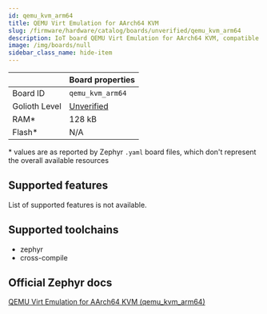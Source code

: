 ```yaml
---
id: qemu_kvm_arm64
title: QEMU Virt Emulation for AArch64 KVM
slug: /firmware/hardware/catalog/boards/unverified/qemu_kvm_arm64
description: IoT board QEMU Virt Emulation for AArch64 KVM, compatible with Golioth at unverified level.
image: /img/boards/null
sidebar_class_name: hide-item
---
```


[//]: # (This is an auto-generated file, do not edit! Changes to it will be lost upon re-generation)



|                | Board properties     |
| -------------  | -------------------- |
| Board ID       | `qemu_kvm_arm64` |
| Golioth Level  | [Unverified](/firmware/hardware#unverified-boards) |
| RAM*           | 128 kB |
| Flash*         | N/A |

\* values are as reported by Zephyr `.yaml` board files, which don't represent the overall available resources



## Supported features

List of supported features is not available.

## Supported toolchains

* zephyr
* cross-compile

## Official Zephyr docs

[QEMU Virt Emulation for AArch64 KVM (qemu_kvm_arm64)](https://docs.zephyrproject.org/latest/boards/qemu/kvm_arm64/doc/index.html)
